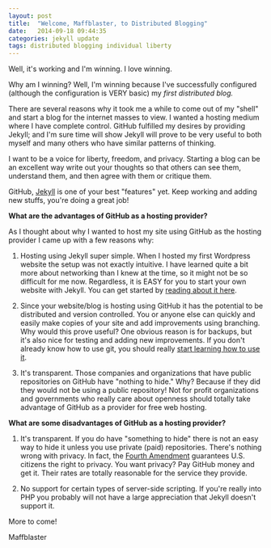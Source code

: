 ```yaml
---
layout: post
title:  "Welcome, Maffblaster, to Distributed Blogging"
date:   2014-09-18 09:44:35
categories: jekyll update
tags: distributed blogging individual liberty
---
```


Well, it's working and I'm winning. I love winning.

Why am I winning? Well, I'm winning because I've successfully configured (although the configuration is VERY basic) my *first distributed blog.*

There are several reasons why it took me a while to come out of my "shell" and start a blog for the internet masses to view. I wanted a hosting medium where I have complete control. GitHub fulfilled my desires by providing Jekyll; and I'm sure time will show Jekyll will prove to be very useful to both myself and many others who have similar patterns of thinking.

I want to be a voice for liberty, freedom, and privacy. Starting a blog can be an excellent way write out your thoughts so that others can see them, understand them, and then agree with them or critique them.

GitHub, [Jekyll](http://jekyllrb.com/) is one of your best "features" yet. Keep working and adding new stuffs, you're doing a great job!

**What are the advantages of GitHub as a hosting provider?**

As I thought about why I wanted to host my site using GitHub as the hosting provider I came up with a few reasons why:

 1. Hosting using Jekyll super simple. When I hosted my first Wordpress website the setup was not exactly intuitive. I have learned quite a bit more about networking than I knew at the time, so it might not be so difficult for me now. Regardless, it is EASY for you to start your own website with Jekyll. You can get started by [reading about it here](http://jekyllrb.com/).

2. Since your website/blog is hosting using GitHub it has the potential to be distributed and version controlled. You or anyone else can quickly and easily make copies of your site and add improvements using branching. Why would this prove useful? One obvious reason is for backups, but it's also nice for testing and adding new improvements. If you don't already know how to use git, you should really [start learning how to use it](https://try.github.io/levels/1/challenges/1).

3. It's transparent. Those companies and organizations that have public repositories on GitHub have "nothing to hide." Why? Because if they did they would not be using a public repository! Not for profit organizations and governments who really care about openness should totally take advantage of GitHub as a provider for free web hosting. 


**What are some disadvantages of GitHub as a hosting provider?**

1. It's transparent. If you do have "something to hide" there is not an easy way to hide it unless you use private (paid) repositories. There's nothing wrong with privacy. In fact, the [Fourth Amendment](https://en.wikipedia.org/wiki/Fourth_Amendment_to_the_United_States_Constitution) guarantees U.S. citizens the right to privacy. You want privacy? Pay GitHub money and get it. Their rates are totally reasonable for the service they provide.

2. No support for certain types of server-side scripting. If you're really into PHP you probably will not have a large appreciation that Jekyll doesn't support it.

More to come!

Maffblaster
